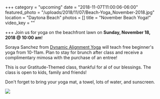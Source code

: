 +++
category = "upcoming"
date = "2018-11-07T11:00:06-06:00"
featured_photo = "/uploads/2018/11/07/Beach-Yoga_November-2018.jpg"
location = "Daytona Beach"
photos = []
title = "November Beach Yoga!"
video_key = ""

+++
Join us for yoga on the beachfront lawn on **Sunday, November 18, 2018 @ 10:00 am**!

Soraya Sanchez from [Dynamic Alignment Yoga](https://www.facebook.com/DynamicAlignmentYoga/) will teach free beginner's yoga from 10-11am. Plan to stay for brunch after class and receive a complimentary mimosa with the purchase of an entree!

This is our Gratitude-Themed class, thankful for al of our blessings. The class is open to kids, family and friends!

Don't forget to bring your yoga mat, a towel, lots of water, and sunscreen.

![](/uploads/2018/11/07/Beach-Yoga_November-2018.jpg)